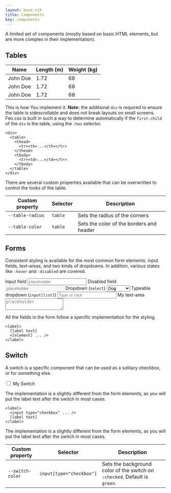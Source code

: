 ```yaml
---
layout: base.njk
title: Components
key: components
---
```


A limited set of components (mostly based on basic HTML elements,
but are more complex in their implementation).

## Tables

<div>
  <table>
    <thead>
      <tr>
        <th>Name</th>
        <th>Length (m)</th>
        <th>Weight (kg)</th>
      </tr>
    </thead>
    <tbody>
      <tr>
        <td>John Doe</td>
        <td>1.72</td>
        <td>68</td>
      </tr>
      <tr>
        <td>John Doe</td>
        <td>1.72</td>
        <td>68</td>
      </tr>
      <tr>
        <td>John Doe</td>
        <td>1.72</td>
        <td>68</td>
      </tr>
    </tbody>
  </table>
</div>

This is how You implement it. **Note:** the
additional `div` is required to ensure the table is
sidescrollable and does not break layouts on small screens. Feo.css is built in such a way to determine automatically if the `first-child` of the `div` is the table, using the `:has` selector.

```
<div>
  <table>
    <thead>
      <tr><th>...</th></tr>
    </thead>
    <tbody>
      <tr><td>...</td></tr>
    </tbody>
  </table>
</div>
```

There are several custom properties available that can be
overwritten to control the looks of the table.

<div>
  <table>
    <thead>
      <tr>
        <th>Custom property</th>
        <th>Selector</th>
        <th>Description</th>
      </tr>
    </thead>
    <tbody>
      <tr>
        <td><code>--table-radius</code></td>
        <td><code>table</code></td>
        <td>Sets the radius of the corners</td>
      </tr>
      <tr>
        <td><code>--table-color</code></td>
        <td><code>table</code></td>
        <td>Sets the color of the borders and header</td>
      </tr>
    </tbody>
  </table>
</div>

## Forms

Consistent styling is available for the most common form elements:
input fields, text-areas, and two kinds of dropdowns. In addition,
various states like `:hover` and `:disabled` are covered.

<form class="flex-col --gap-0 maxw-1">
  <label>
    <span>Input field</span>
    <input placeholder="placeholder" />
  </label>
  <label>
    <span>Disabled field</span>
    <input placeholder="placeholder" disabled />
  </label>
  <label>
    <span>Dropdown (<code>select</code>)</span>
    <select>
      <option value="dog">Dog</option>
      <option value="cat">Cat</option>
      <option value="hamster">Hamster</option>
      <option value="parrot">Parrot</option>
      <option value="spider">Spider</option>
      <option value="goldfish">Goldfish</option>
    </select>
  </label>
  <label>
    <span>Typeable dropdown (<code>input[list]</code>)</span>
    <input list="options" placeholder="Type or click" />
    <datalist id="options">
      <option value="dog">Dog</option>
      <option value="cat">Cat</option>
      <option value="hamster">Hamster</option>
      <option value="parrot">Parrot</option>
      <option value="spider">Spider</option>
      <option value="goldfish">Goldfish</option>
    </datalist>
  </label>
  <label>
    My text-area
    <textarea placeholder="placeholder"></textarea>
  </label>
</form>

All the fields in the form follow a specific implementation for
the styling.

```
<label>
  [label text]
  <[element] ... />
</label>
```

## Switch

A switch is a specific component that can be used as a solitary
checkbox, or for something else.

<form>
  <label>
    <input type="checkbox" />
    My Switch
  </label>
</form>

The implementation is a slightly different from the form elements,
as you will put the label text after the switch in most cases.

```
<label>
  <input type="checkbox" ... />
  [label text]
</label>
```

The implementation is a slightly different from the form elements,
as you will put the label text after the switch in most cases.

<div>
  <table>
    <thead>
      <tr>
        <th>Custom property</th>
        <th>Selector</th>
        <th>Description</th>
      </tr>
    </thead>
    <tbody>
      <tr>
        <td><code>--switch-color</code></td>
        <td><code>input[type="checkbox"]</code></td>
        <td>
          Sets the background color of the switch on
          <code>:checked</code>. Default is <code>green</code>.
        </td>
      </tr>
    </tbody>
  </table>
</div>
